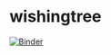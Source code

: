 # wishingtree

[![Binder](https://mybinder.org/badge_logo.svg)](https://mybinder.org/v2/gh/thl456/wishingtree/HEAD)

